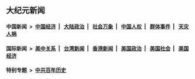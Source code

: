 ## 大纪元新闻

#### 中国新闻 &nbsp;>&nbsp; [中国经济](indexes/ncid283/README.md?11030845) &nbsp;| &nbsp; [大陆政治](indexes/ncid277/README.md?11030845) &nbsp;| &nbsp; [社会万象](indexes/ncid282/README.md?11030845) &nbsp;| &nbsp; [中国人权](indexes/ncid278/README.md?11030845) &nbsp;| &nbsp; [群体事件](indexes/ncid279/README.md?11030845) &nbsp;| &nbsp; [天灾人祸](indexes/ncid280/README.md?11030845)

#### 国际新闻 &nbsp;>&nbsp; [美中关系](indexes/nf1412576/README.md?11030845) &nbsp;| &nbsp; [台湾新闻](indexes/ncid1349361/README.md?11030845) &nbsp;| &nbsp; [香港新闻](indexes/ncid1349362/README.md?11030845) &nbsp;| &nbsp; [美国政治](indexes/ncid1078159/README.md?11030845) &nbsp;| &nbsp; [美国社会](indexes/ncid1078160/README.md?11030845) &nbsp;| &nbsp; [美国经济](indexes/ncid1078158/README.md?11030845)

#### 特别专题 &nbsp;>&nbsp; [中共百年历史](https://github.com/epoch-news/epoch-special/blob/master/README.md?11030845)  
